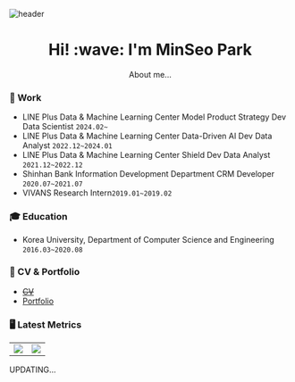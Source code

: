 ![header](https://capsule-render.vercel.app/api?type=rect&color=gradient&customColorList=0,2,2,5,30&height=90&section=header&text=Thanks␣for␣visiting!&fontSize=45&animation=blinking)  

<h1 align='center'> Hi! :wave: I'm MinSeo Park</h1>
<p align='center'>
About me...
</p>

### 💼  Work
- LINE Plus Data & Machine Learning Center Model Product Strategy Dev Data Scientist ```2024.02~```
- LINE Plus Data & Machine Learning Center Data-Driven AI Dev Data Analyst ```2022.12~2024.01```
- LINE Plus Data & Machine Learning Center Shield Dev Data Analyst ```2021.12~2022.12```
- Shinhan Bank Information Development Department CRM Developer ```2020.07~2021.07```
- VIVANS Research Intern```2019.01~2019.02```
### 🎓 Education  
- Korea University, Department of Computer Science and Engineering ```2016.03~2020.08```
### 🎯 CV & Portfolio  
- ~~[CV](https://programmers.co.kr/pr/13579wkd_5121)~~  
- [Portfolio](https://drive.google.com/file/d/1MDYlAhGMFi9WilgvcjgbzwsbW2CtTusj/view?usp=sharing)
### 🖥 Latest Metrics
[](#d3dae0)
<table>
 <tr valign="top">
   <td>
      <a>
        <img src="https://metrics.lecoq.io/alstjgg?template=classic&base.header=0&gists=1&lines=1&config.timezone=Asia%2FSeoul" />
      </a>
   </td>
    <td>
      <a href="https://solved.ac/13579wkd">
        <img src="http://mazassumnida.wtf/api/v2/generate_badge?boj=13579wkd" />
      </a>
   </td>
 </tr>
</table>

UPDATING...
